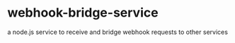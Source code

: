 # webhook-bridge-service
a node.js service to receive and bridge webhook requests to other services
